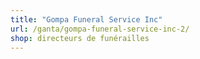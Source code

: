 ```yaml
---
title: "Gompa Funeral Service Inc"
url: /ganta/gompa-funeral-service-inc-2/
shop: directeurs de funérailles
---
```

